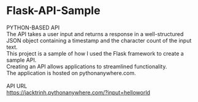 # Flask-API-Sample

PYTHON-BASED API<br />
The API takes a user input and returns a response in a well-structured JSON object containing a timestamp and the character count of the input text. <br />
This project is a sample of how I used the Flask framework to create a sample API. <br />
Creating an API allows applications to streamlined functionality. <br />
The application is hosted on pythonanywhere.com.<br />
<br />
API URL<br />
https://jacktrinh.pythonanywhere.com/?input=helloworld
